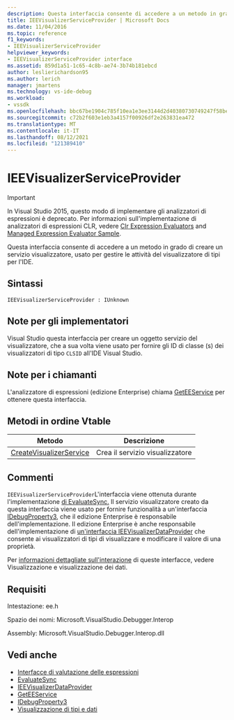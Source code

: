 ```yaml
---
description: Questa interfaccia consente di accedere a un metodo in grado di creare un servizio visualizzatore, usato per gestire le attività del visualizzatore di tipi per l'IDE.
title: IEEVisualizerServiceProvider | Microsoft Docs
ms.date: 11/04/2016
ms.topic: reference
f1_keywords:
- IEEVisualizerServiceProvider
helpviewer_keywords:
- IEEVisualizerServiceProvider interface
ms.assetid: 859d1a51-1c65-4c8b-ae74-3b74b181ebcd
author: leslierichardson95
ms.author: lerich
manager: jmartens
ms.technology: vs-ide-debug
ms.workload:
- vssdk
ms.openlocfilehash: bbc67be1904c785f10ea1e3ee3144d2d40380730749247f58be639bbd0cbb8f4
ms.sourcegitcommit: c72b2f603e1eb3a4157f00926df2e263831ea472
ms.translationtype: MT
ms.contentlocale: it-IT
ms.lasthandoff: 08/12/2021
ms.locfileid: "121389410"
---
```

# <a name="ieevisualizerserviceprovider"></a>IEEVisualizerServiceProvider
> [!IMPORTANT]
> In Visual Studio 2015, questo modo di implementare gli analizzatori di espressioni è deprecato. Per informazioni sull'implementazione di analizzatori di espressioni CLR, vedere [Clr Expression Evaluators](https://github.com/Microsoft/ConcordExtensibilitySamples/wiki/CLR-Expression-Evaluators) and [Managed Expression Evaluator Sample](https://github.com/Microsoft/ConcordExtensibilitySamples/wiki/Managed-Expression-Evaluator-Sample).

 Questa interfaccia consente di accedere a un metodo in grado di creare un servizio visualizzatore, usato per gestire le attività del visualizzatore di tipi per l'IDE.

## <a name="syntax"></a>Sintassi

```
IEEVisualizerServiceProvider : IUnknown
```

## <a name="notes-for-implementers"></a>Note per gli implementatori
 Visual Studio questa interfaccia per creare un oggetto servizio del visualizzatore, che a sua volta viene usato per fornire gli ID di classe (s) dei visualizzatori di tipo `CLSID` all'IDE Visual Studio.

## <a name="notes-for-callers"></a>Note per i chiamanti
 L'analizzatore di espressioni (edizione Enterprise) chiama [GetEEService](../../../extensibility/debugger/reference/idebugbinder3-geteeservice.md) per ottenere questa interfaccia.

## <a name="methods-in-vtable-order"></a>Metodi in ordine Vtable

|Metodo|Descrizione|
|------------|-----------------|
|[CreateVisualizerService](../../../extensibility/debugger/reference/ieevisualizerserviceprovider-createvisualizerservice.md)|Crea il servizio visualizzatore|

## <a name="remarks"></a>Commenti
 `IEEVisualizerServiceProvider`L'interfaccia viene ottenuta durante l'implementazione [di EvaluateSync.](../../../extensibility/debugger/reference/idebugparsedexpression-evaluatesync.md) Il servizio visualizzatore creato da questa interfaccia viene usato per fornire funzionalità a un'interfaccia [IDebugProperty3,](../../../extensibility/debugger/reference/idebugproperty3.md) che il edizione Enterprise è responsabile dell'implementazione. Il edizione Enterprise è anche responsabile dell'implementazione di [un'interfaccia IEEVisualizerDataProvider](../../../extensibility/debugger/reference/ieevisualizerdataprovider.md) che consente ai visualizzatori di tipi di visualizzare e modificare il valore di una proprietà.

 Per [informazioni dettagliate sull'interazione](../../../extensibility/debugger/visualizing-and-viewing-data.md) di queste interfacce, vedere Visualizzazione e visualizzazione dei dati.

## <a name="requirements"></a>Requisiti
 Intestazione: ee.h

 Spazio dei nomi: Microsoft.VisualStudio.Debugger.Interop

 Assembly: Microsoft.VisualStudio.Debugger.Interop.dll

## <a name="see-also"></a>Vedi anche
- [Interfacce di valutazione delle espressioni](../../../extensibility/debugger/reference/expression-evaluation-interfaces.md)
- [EvaluateSync](../../../extensibility/debugger/reference/idebugparsedexpression-evaluatesync.md)
- [IEEVisualizerDataProvider](../../../extensibility/debugger/reference/ieevisualizerdataprovider.md)
- [GetEEService](../../../extensibility/debugger/reference/idebugbinder3-geteeservice.md)
- [IDebugProperty3](../../../extensibility/debugger/reference/idebugproperty3.md)
- [Visualizzazione di tipi e dati](../../../extensibility/debugger/visualizing-and-viewing-data.md)
